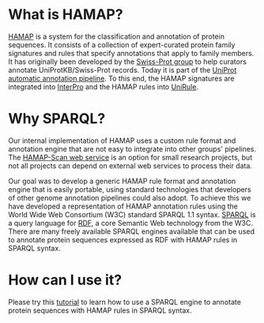 # What is HAMAP?

[HAMAP](https://hamap.expasy.org) is a system for the classification and annotation of protein sequences. 
It consists of a collection of expert-curated protein family signatures and rules that specify annotations that apply to family members.
It has originally been developed by the [Swiss-Prot group](https://www.sib.swiss/alan-bridge-group) to help curators annotate
UniProtKB/Swiss-Prot records.
Today it is part of the [UniProt automatic annotation pipeline](https://www.uniprot.org/help/automatic_annotation).
To this end, the HAMAP signatures are integrated into [InterPro](http://www.ebi.ac.uk/interpro) and
the HAMAP rules into [UniRule](https://www.uniprot.org/help/unirule).

# Why SPARQL?

Our internal implementation of HAMAP uses a custom rule format and annotation engine that are not easy to integrate into other groups' pipelines. The [HAMAP-Scan web service](https://hamap.expasy.org/hamap_scan.html) is an option for small research projects, but not all projects can depend on external web services to process their data.

Our goal was to develop a generic HAMAP rule format and annotation engine that is easily portable, using standard technologies that developers of other genome annotation pipelines could also adopt. To achieve this we have developed a representation of HAMAP annotation rules using the World Wide Web Consortium (W3C) standard SPARQL 1.1 syntax. [SPARQL](https://en.wikipedia.org/wiki/SPARQL) is a query language for [RDF](https://en.wikipedia.org/wiki/Resource_Description_Framework), a core Semantic Web technology from the W3C. There are many freely available SPARQL engines available that can be used to annotate protein sequences expressed as RDF with HAMAP rules in SPARQL syntax.

# How can I use it?

Please try this [tutorial](Turtorial.md) to learn how to use a SPARQL engine to annotate protein sequences with HAMAP rules in SPARQL syntax.


